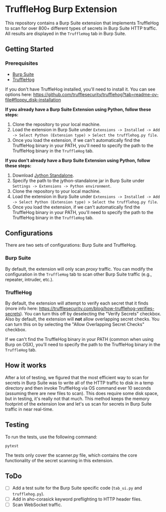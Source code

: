 # TruffleHog Burp Extension

This repository contains a Burp Suite extension that implements TruffleHog to scan for over 800+ different types of secrets in Burp Suite HTTP traffic. All results are displayed in the `TruffleHog` tab in Burp Suite.

## Getting Started

### Prerequisites

- [Burp Suite](https://portswigger.net/burp/communitydownload)
- [TruffleHog](https://github.com/trufflesecurity/trufflehog)

If you don't have TruffleHog installed, you'll need to install it. You can see options here: https://github.com/trufflesecurity/trufflehog?tab=readme-ov-file#floppy_disk-installation

**If you already have a Burp Suite Extension using Python, follow these steps:**
1. Clone the repository to your local machine.
2. Load the extension in Burp Suite under `Extensions -> Installed -> Add -> Select Python (Extension type) > Select the trufflehog.py file`.
3. Once you load the extension, if we can't automatically find the TruffleHog binary in your PATH, you'll need to specify the path to the TruffleHog binary in the `TruffleHog` tab.

**If you don't already have a Burp Suite Extension using Python, follow these steps:**
1. Download [Jython Standalone](https://www.jython.org/download.html).
2. Specify the path to the jython-standalone jar in Burp Suite under `Settings -> Extensions -> Python environment`.
3. Clone the repository to your local machine.
4. Load the extension in Burp Suite under `Extensions -> Installed -> Add -> Select Python (Extension type) > Select the trufflehog.py file`.
5. Once you load the extension, if we can't automatically find the TruffleHog binary in your PATH, you'll need to specify the path to the TruffleHog binary in the `TruffleHog` tab.

## Configurations

There are two sets of configurations: Burp Suite and TruffleHog.

### Burp Suite

By default, the extension will only scan *proxy* traffic. You can modify the configuration in the `TruffleHog` tab to scan other Burp Suite traffic (e.g., repeater, intruder, etc.). 

### TruffleHog

By default, the extension will attempt to verify each secret that it finds (more info here: https://trufflesecurity.com/blog/how-trufflehog-verifies-secrets). You can turn this off by deselecting the "Verify Secrets" checkbox. Also by default, the extension will **not** allow overlapping secret checks. You can turn this on by selecting the "Allow Overlapping Secret Checks" checkbox.

If we can't find the TruffleHog binary in your PATH (common when using Burp on OSX), you'll need to specify the path to the TruffleHog binary in the `TruffleHog` tab.


## How it works

After a lot of testing, we figured that the most efficient way to scan for secrets in Burp Suite was to write all of the HTTP traffic to disk in a temp directory and then invoke TruffleHog via OS command ever 10 seconds (assuming there are new files to scan). This does require some disk space, but in testing, it's really not that much. This method keeps the memory footprint of the extension low and let's us scan for secrets in Burp Suite traffic in near real-time.

## Testing

To run the tests, use the following command:
```
pytest
```

The tests only cover the scanner.py file, which contains the core functionality of the secret scanning in this extension.

## ToDo

- [ ] Add a test suite for the Burp Suite specific code (`tab_ui.py` and `trufflehog.py`).
- [ ] Add in aho-corasick keyword preflighting to HTTP header files.
- [ ] Scan WebSocket traffic.
